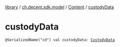 [library](../../index.md) / [ch.decent.sdk.model](../index.md) / [Content](index.md) / [custodyData](./custody-data.md)

# custodyData

`@SerializedName("cd") val custodyData: `[`CustodyData`](../-custody-data/index.md)